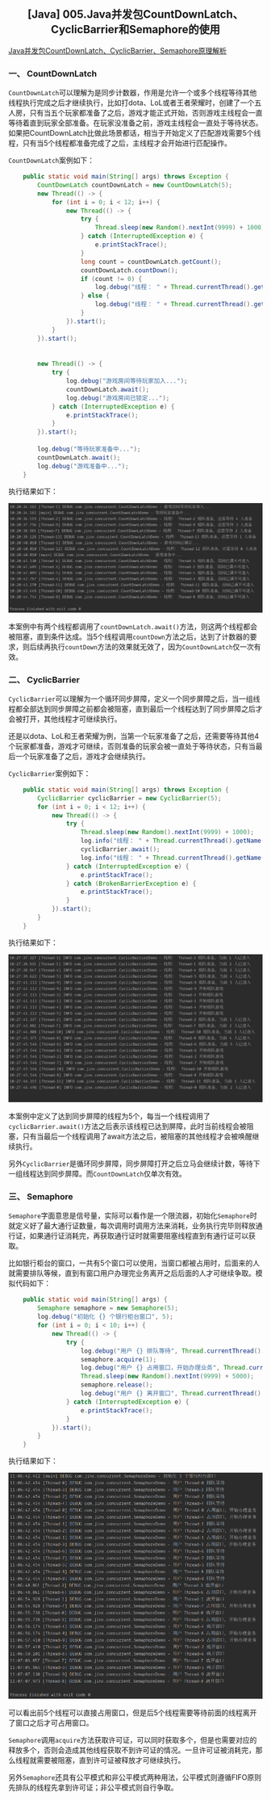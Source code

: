 ## <center>**[Java] 005.Java并发包CountDownLatch、CyclicBarrier和Semaphore的使用**</center>

[Java并发包CountDownLatch、CyclicBarrier、Semaphore原理解析](https://baijiahao.baidu.com/s?id=1667358787034051395&wfr=spider&for=pc)

### 一、 CountDownLatch

`CountDownLatch`可以理解为是同步计数器，作用是允许一个或多个线程等待其他线程执行完成之后才继续执行，比如打dota、LoL或者王者荣耀时，创建了一个五人房，只有当五个玩家都准备了之后，游戏才能正式开始，否则游戏主线程会一直等待着直到玩家全部准备。在玩家没准备之前，游戏主线程会一直处于等待状态。如果把CountDownLatch比做此场景都话，相当于开始定义了匹配游戏需要5个线程，只有当5个线程都准备完成了之后，主线程才会开始进行匹配操作。

`CountDownLatch`案例如下：

``` java
    public static void main(String[] args) throws Exception {
        CountDownLatch countDownLatch = new CountDownLatch(5);
        new Thread(() -> {
            for (int i = 0; i < 12; i++) {
                new Thread(() -> {
                    try {
                        Thread.sleep(new Random().nextInt(9999) + 1000);
                    } catch (InterruptedException e) {
                        e.printStackTrace();
                    }
                    long count = countDownLatch.getCount();
                    countDownLatch.countDown();
                    if (count != 0) {
                        log.debug("线程： " + Thread.currentThread().getName() + " 组队准备，还需等待 " + countDownLatch.getCount() + " 人准备");
                    } else {
                        log.debug("线程： " + Thread.currentThread().getName() + " 组队准备，房间已满不可进入");
                    }
                }).start();
            }
        }).start();


        new Thread(() -> {
            try {
                log.debug("游戏房间等待玩家加入...");
                countDownLatch.await();
                log.debug("游戏房间已锁定...");
            } catch (InterruptedException e) {
                e.printStackTrace();
            }
        }).start();

        log.debug("等待玩家准备中...");
        countDownLatch.await();
        log.debug("游戏准备中...");
    }
```

执行结果如下：

![CountDownLatch](/imgs/concurrent/coundDownLatch.png)

本案例中有两个线程都调用了`countDownLatch.await()`方法，则这两个线程都会被阻塞，直到条件达成。当5个线程调用`countDown`方法之后，达到了计数器的要求，则后续再执行`countDown`方法的效果就无效了，因为`CountDownLatch`仅一次有效。

### 二、 CyclicBarrier

`CyclicBarrier`可以理解为一个循环同步屏障，定义一个同步屏障之后，当一组线程都全部达到同步屏障之前都会被阻塞，直到最后一个线程达到了同步屏障之后才会被打开，其他线程才可继续执行。

还是以dota、LoL和王者荣耀为例，当第一个玩家准备了之后，还需要等待其他4个玩家都准备，游戏才可继续，否则准备的玩家会被一直处于等待状态，只有当最后一个玩家准备了之后，游戏才会继续执行。

`CyclicBarrier`案例如下：

``` java
    public static void main(String[] args) throws Exception {
        CyclicBarrier cyclicBarrier = new CyclicBarrier(5);
        for (int i = 0; i < 12; i++) {
            new Thread(() -> {
                try {
                    Thread.sleep(new Random().nextInt(9999) + 1000);
                    log.info("线程： " + Thread.currentThread().getName() + " 组队准备，当前 " + (cyclicBarrier.getNumberWaiting() + 1) + " 人已进入");
                    cyclicBarrier.await();
                    log.info("线程： " + Thread.currentThread().getName() + " 开始组队游戏");
                } catch (InterruptedException e) {
                    e.printStackTrace();
                } catch (BrokenBarrierException e) {
                    e.printStackTrace();
                }
            }).start();
        }
    }
```

执行结果如下：

![CyclicBarrier](/imgs/concurrent/cyclicBarrier.png)

本案例中定义了达到同步屏障的线程为5个，每当一个线程调用了`cyclicBarrier.await()`方法之后表示该线程已达到屏障，此时当前线程会被阻塞，只有当最后一个线程调用了await方法之后，被阻塞的其他线程才会被唤醒继续执行。

另外`CyclicBarrier`是循环同步屏障，同步屏障打开之后立马会继续计数，等待下一组线程达到同步屏障。而`CountDownLatch`仅单次有效。

### 三、 Semaphore

`Semaphore`字面意思是信号量，实际可以看作是一个限流器，初始化`Semaphore`时就定义好了最大通行证数量，每次调用时调用方法来消耗，业务执行完毕则释放通行证，如果通行证消耗完，再获取通行证时就需要阻塞线程直到有通行证可以获取。

比如银行柜台的窗口，一共有5个窗口可以使用，当窗口都被占用时，后面来的人就需要排队等候，直到有窗口用户办理完业务离开之后后面的人才可继续争取。模拟代码如下：


``` java
    public static void main(String[] args) {
        Semaphore semaphore = new Semaphore(5);
        log.debug("初始化 {} 个银行柜台窗口", 5);
        for (int i = 0; i < 10; i++) {
            new Thread(() -> {
                try {
                    log.debug("用户 {} 排队等待", Thread.currentThread().getName());
                    semaphore.acquire(1);
                    log.debug("用户 {} 占用窗口，开始办理业务", Thread.currentThread().getName());
                    Thread.sleep(new Random().nextInt(9999) + 5000);
                    semaphore.release();
                    log.debug("用户 {} 离开窗口", Thread.currentThread().getName());
                } catch (InterruptedException e) {
                    e.printStackTrace();
                }
            }).start();
        }
    }
```

执行结果如下：

![CyclicBarrier](/imgs/concurrent/semaphore.png)

可以看出前5个线程可以直接占用窗口，但是后5个线程需要等待前面的线程离开了窗口之后才可占用窗口。

`Semaphore`调用`acquire`方法获取许可证，可以同时获取多个，但是也需要对应的释放多个，否则会造成其他线程获取不到许可证的情况。一旦许可证被消耗完，那么线程就需要被阻塞，直到许可证被释放才可继续执行。

另外`Semaphore`还具有公平模式和非公平模式两种用法，公平模式则遵循FIFO原则先排队的线程先拿到许可证；非公平模式则自行争取。